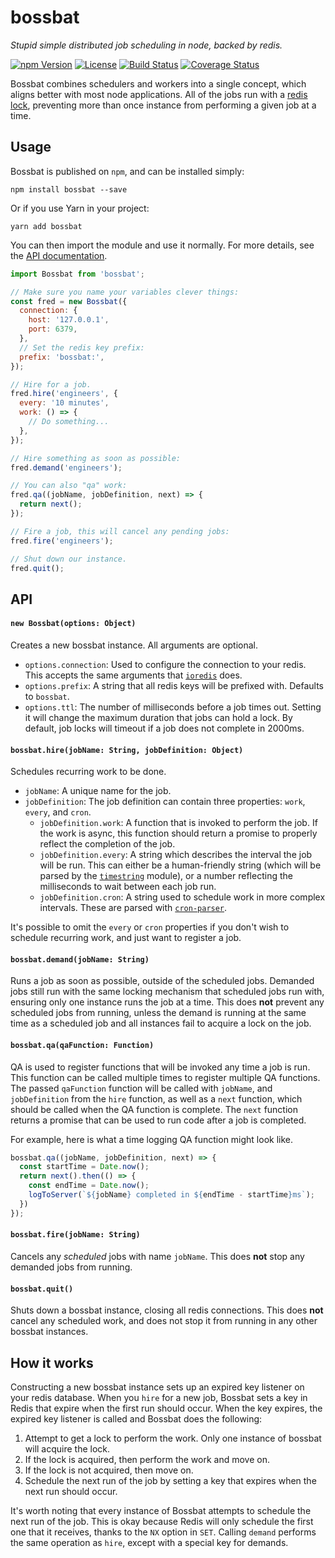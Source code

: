 # bossbat
_Stupid simple distributed job scheduling in node, backed by redis._

[![npm Version](https://img.shields.io/npm/v/bossbat.svg)](https://www.npmjs.com/package/bossbat)
[![License](https://img.shields.io/npm/l/bossbat.svg)](https://www.npmjs.com/package/bossbat)
[![Build Status](https://travis-ci.org/kesne/bossbat.svg)](https://travis-ci.org/kesne/bossbat)
[![Coverage Status](https://coveralls.io/repos/github/kesne/bossbat/badge.svg?branch=master)](https://coveralls.io/github/kesne/bossbat?branch=master)

Bossbat combines schedulers and workers into a single concept, which aligns better with most node applications.
All of the jobs run with a [redis lock](https://redis.io/topics/distlock), preventing more than once instance from performing a given job at a time.

## Usage

Bossbat is published on `npm`, and can be installed simply:

```shell
npm install bossbat --save
```

Or if you use Yarn in your project:

```shell
yarn add bossbat
```

You can then import the module and use it normally. For more details, see the [API documentation](#API).

```js
import Bossbat from 'bossbat';

// Make sure you name your variables clever things:
const fred = new Bossbat({
  connection: {
    host: '127.0.0.1',
    port: 6379,
  },
  // Set the redis key prefix:
  prefix: 'bossbat:',
});

// Hire for a job.
fred.hire('engineers', {
  every: '10 minutes',
  work: () => {
    // Do something...
  },
});

// Hire something as soon as possible:
fred.demand('engineers');

// You can also "qa" work:
fred.qa((jobName, jobDefinition, next) => {
  return next();
});

// Fire a job, this will cancel any pending jobs:
fred.fire('engineers');

// Shut down our instance.
fred.quit();
```

## API

#### `new Bossbat(options: Object)`

Creates a new bossbat instance. All arguments are optional.

- `options.connection`: Used to configure the connection to your redis. This accepts the same arguments that [`ioredis`](https://github.com/luin/ioredis/blob/master/API.md#new_Redis_new) does.
- `options.prefix`: A string that all redis keys will be prefixed with. Defaults to `bossbat`.
- `options.ttl`: The number of milliseconds before a job times out. Setting it will change the maximum duration that jobs can hold a lock. By default, job locks will timeout if a job does not complete in 2000ms.

#### `bossbat.hire(jobName: String, jobDefinition: Object)`

Schedules recurring work to be done.

- `jobName`: A unique name for the job.
- `jobDefinition`: The job definition can contain three properties: `work`, `every`, and `cron`.
    - `jobDefinition.work`: A function that is invoked to perform the job. If the work is async, this function should return a promise to properly reflect the completion of the job.
    - `jobDefinition.every`: A string which describes the interval the job will be run. This can either be a human-friendly string (which will be parsed by the [`timestring`](https://www.npmjs.com/package/timestring) module), or a number reflecting the milliseconds to wait between each job run.
    - `jobDefinition.cron`: A string used to schedule work in more complex intervals. These are parsed with [`cron-parser`](https://www.npmjs.com/package/cron-parser).

It's possible to omit the `every` or `cron` properties if you don't wish to schedule recurring work, and just want to register a job.

#### `bossbat.demand(jobName: String)`

Runs a job as soon as possible, outside of the scheduled jobs. Demanded jobs still run with the same locking mechanism that scheduled jobs run with, ensuring only one instance runs the job at a time.
This does **not** prevent any scheduled jobs from running, unless the demand is running at the same time as a scheduled job and all instances fail to acquire a lock on the job.

#### `bossbat.qa(qaFunction: Function)`

QA is used to register functions that will be invoked any time a job is run. This function can be called multiple times to register multiple QA functions.
The passed `qaFunction` function will be called with `jobName`, and `jobDefinition` from the `hire` function, as well as a `next` function, which should be called when the QA function is complete.
The `next` function returns a promise that can be used to run code after a job is completed.

For example, here is what a time logging QA function might look like.

```js
bossbat.qa((jobName, jobDefinition, next) => {
  const startTime = Date.now();
  return next().then(() => {
    const endTime = Date.now();
    logToServer(`${jobName} completed in ${endTime - startTime}ms`);
  })
});
```

#### `bossbat.fire(jobName: String)`

Cancels any _scheduled_ jobs with name `jobName`. This does **not** stop any demanded jobs from running.

#### `bossbat.quit()`

Shuts down a bossbat instance, closing all redis connections.
This does **not** cancel any scheduled work, and does not stop it from running in any other bossbat instances.

## How it works

Constructing a new bossbat instance sets up an expired key listener on your redis database.
When you `hire` for a new job, Bossbat sets a key in Redis that expire when the first run should occur.
When the key expires, the expired key listener is called and Bossbat does the following:

1. Attempt to get a lock to perform the work. Only one instance of bossbat will acquire the lock.
  1. If the lock is acquired, then perform the work and move on.
  2. If the lock is not acquired, then move on.
2. Schedule the next run of the job by setting a key that expires when the next run should occur.

It's worth noting that every instance of Bossbat attempts to schedule the next run of the job. This is okay because Redis will only schedule the first one that it receives, thanks to the `NX` option in `SET`.
Calling `demand` performs the same operation as `hire`, except with a special key for demands.
